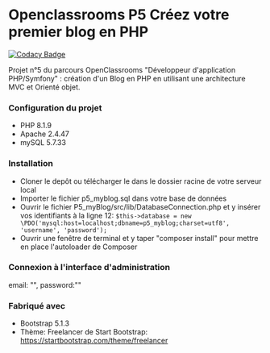 # Openclassrooms P5 Créez votre premier blog en PHP

[![Codacy Badge](https://app.codacy.com/project/badge/Grade/f45354dac9734da290d39756d0296b0a)](https://www.codacy.com/gh/Phil4525/P5_myBlog/dashboard?utm_source=github.com&amp;utm_medium=referral&amp;utm_content=Phil4525/P5_myBlog&amp;utm_campaign=Badge_Grade)

Projet n°5 du parcours OpenClassrooms "Développeur d'application PHP/Symfony" : création d'un Blog en PHP en utilisant une architecture MVC et Orienté objet.

### Configuration du projet

- PHP 8.1.9
- Apache 2.4.47
- mySQL 5.7.33

### Installation

- Cloner le depôt ou télécharger le  dans le dossier racine de votre serveur local
- Importer le fichier p5_myblog.sql dans votre base de données
- Ouvrir le fichier P5_myBlog/src/lib/DatabaseConnection.php et y insérer vos identifiants à la ligne 12:
    `$this->database = new \PDO('mysql:host=localhost;dbname=p5_myblog;charset=utf8', 'username', 'password');`
- Ouvrir une fenêtre de terminal et y taper "composer install" pour mettre en place l'autoloader de Composer

### Connexion à l'interface d'administration

email: "", password:""

### Fabriqué avec

- Bootstrap 5.1.3
- Thème: Freelancer de Start Bootstrap: https://startbootstrap.com/theme/freelancer 

